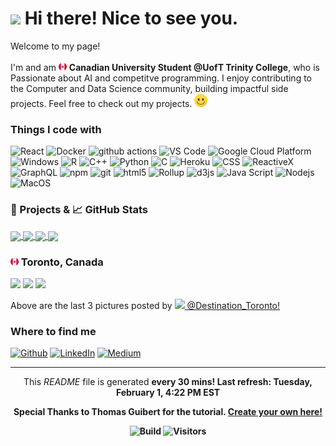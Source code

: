 <h1><img src="https://emojis.slackmojis.com/emojis/images/1531849430/4246/blob-sunglasses.gif?1531849430" width="30"/> Hi there! Nice to see you.</h1>

<p>Welcome to my page! </br></br> I'm  and am <img src='./Images/canada.svg' width="13"/> <b>Canadian University Student @UofT Trinity College</b>, who is Passionate about AI and competitve programming. I enjoy contributing to the Computer and Data Science community, building impactful side projects. 
Feel free to check out my projects. <img src='./Images/smile.svg' width="21"/> </p>

<h3>Things I code with</h3>

<p>
  <img alt="React" src="https://img.shields.io/badge/-React-45b8d8?style=flat-square&logo=react&logoColor=white" />
  <img alt="Docker" src="https://img.shields.io/badge/-Docker-46a2f1?style=flat-square&logo=docker&logoColor=white" />
  <img alt="github actions" src="https://img.shields.io/badge/-Github_Actions-2088FF?style=flat-square&logo=github-actions&logoColor=white" />
  <img alt="VS Code" src="https://img.shields.io/badge/-VS_Code-007ACC?style=flat-square&logo=visual-studio-code&logoColor=white" /> 
  <img alt="Google Cloud Platform" src="https://img.shields.io/badge/-Google_Cloud_Platform-1a73e8?style=flat-square&logo=google-cloud&logoColor=white" />
  <img alt="Windows" src="https://img.shields.io/badge/-Windows-0078D6?style=flat-square&logo=windows&logoColor=white" />
  <img alt="R" src="https://img.shields.io/badge/-R-276DC3?style=flat-square&logo=r&logoColor=white" />
  <img alt="C++" src="https://img.shields.io/badge/-C++-00599C?style=flat-square&logo=c%2B%2B&logoColor=white" />
  <img alt="Python" src="https://img.shields.io/badge/-Python-3776AB?style=flat-square&logo=python&logoColor=white" />
  <img alt="C" src="https://img.shields.io/badge/-C-5849BE?style=flat-square&logo=c&logoColor=white" />
  <img alt="Heroku" src="https://img.shields.io/badge/-Heroku-430098?style=flat-square&logo=heroku&logoColor=white" />
  <img alt="CSS" src="https://img.shields.io/badge/-CSS-764ABC?style=flat-square&logo=CSS3&logoColor=white" />
  <img alt="ReactiveX" src="https://img.shields.io/badge/-RxJs-B7178C?style=flat-square&logo=reactivex&logoColor=white" />
  <img alt="GraphQL" src="https://img.shields.io/badge/-GraphQL-E10098?style=flat-square&logo=graphql&logoColor=white" />
  <img alt="npm" src="https://img.shields.io/badge/-NPM-CB3837?style=flat-square&logo=npm&logoColor=white" />
  <img alt="git" src="https://img.shields.io/badge/-Git-F05032?style=flat-square&logo=git&logoColor=white" />
  <img alt="html5" src="https://img.shields.io/badge/-HTML5-E34F26?style=flat-square&logo=html5&logoColor=white" />
  <img alt="Rollup" src="https://img.shields.io/badge/-Rollup-EC4A3F?style=flat-square&logo=rollup.js&logoColor=white" />
  <img alt="d3js" src="https://img.shields.io/badge/-D3.js-F9A03C?style=flat-square&logo=d3.js&logoColor=white" />
  <img alt="Java Script" src="https://img.shields.io/badge/-Java_Script-F7DF1E?style=flat-square&logo=javascript&logoColor=white" />
  <img alt="Nodejs" src="https://img.shields.io/badge/-Nodejs-43853d?style=flat-square&logo=Node.js&logoColor=white" />
  <img alt="MacOS" src="https://img.shields.io/badge/-MacOS-000000?style=flat-square&logo=MacOS&logoColor=white" />
</p>

<h3>🎁 Projects & 📈 GitHub Stats</h3>

<a href="https://github.com/EricKarpovits/">
  <img align="center" src="https://github-readme-stats.vercel.app/api/top-langs/?username=EricKarpovits&html&title_color=ffffff&text_color=c9cacc&icon_color=2bbc8a&bg_color=1d1f21" />
</a>

<a href="https://github.com/EricKarpovits/">
  <img align="center" src="https://github-readme-stats.vercel.app/api?username=EricKarpovits&hide=issues&show_icons=true&line_height=27&count_private=true&title_color=ffffff&text_color=c9cacc&icon_color=2bbc8a&bg_color=1d1f21" />
</a>

<a href="https://github.com/EricKarpovits/Big-Data-Challenge-2020-2021">
  <img align="center" src="https://github-readme-stats.vercel.app/api/pin/?username=EricKarpovits&repo=Big-Data-Challenge-2020-2021&title_color=ffffff&text_color=c9cacc&icon_color=2bbc8a&bg_color=1d1f21" />
</a>

<a href="https://github.com/EricKarpovits/Graphical-Sorting-Tool">
  <img align="center" src="https://github-readme-stats.vercel.app/api/pin/?username=EricKarpovits&repo=Sorting-Visualizer-Tool&title_color=ffffff&text_color=c9cacc&icon_color=2bbc8a&bg_color=1d1f21" />
</a>

<h3> <img src='./Images/canada.svg' width="13"/> Toronto, Canada</h3>
<p><img width="200" src="https:&#x2F;&#x2F;www.picuki.com&#x2F;hosted-by-instagram&#x2F;url&#x3D;https%3A%7C%7C%7C%7Cscontent-yyz1-1.cdninstagram.com%7C%7Cv%7C%7Ct51.2885-15%7C%7Csh0.08%7C%7Ce35%7C%7Cc0.179.1440.1440a%7C%7Cs640x640%7C%7C258708390_1370809520019327_8886181139276468011_n.jpg%3F_nc_ht%3Dscontent-yyz1-1.cdninstagram.com%26_nc_cat%3D103%26_nc_ohc%3DtT4yVjQpyuUAX_tTFqd%26tn%3DWp37NP0MR2xvYAn5%26edm%3DABfd0MgBAAAA%26ccb%3D7-4%26oh%3D00_AT-afmhKz208mwPhBJVi5gih7DbeNswYpByxvuDKbmjQ5Q%26oe%3D61FFDB04%26_nc_sid%3D7bff83" /> <img width="200" src="https:&#x2F;&#x2F;www.picuki.com&#x2F;hosted-by-instagram&#x2F;url&#x3D;https%3A%7C%7C%7C%7Cscontent-yyz1-1.cdninstagram.com%7C%7Cv%7C%7Ct51.2885-15%7C%7Csh0.08%7C%7Ce35%7C%7Cc0.180.1440.1440a%7C%7Cs640x640%7C%7C272922036_520552799249711_8636739363826209322_n.jpg%3F_nc_ht%3Dscontent-yyz1-1.cdninstagram.com%26_nc_cat%3D111%26_nc_ohc%3D1bEQiykn52oAX_qSf8q%26edm%3DABfd0MgBAAAA%26ccb%3D7-4%26oh%3D00_AT8sicEcxFNuwhTmlrY9jG2Kf0c4d2RHw7ApLwqykjytKA%26oe%3D6200C1F4%26_nc_sid%3D7bff83" /> <img width="200" src="https:&#x2F;&#x2F;www.picuki.com&#x2F;hosted-by-instagram&#x2F;url&#x3D;https%3A%7C%7C%7C%7Cscontent-yyz1-1.cdninstagram.com%7C%7Cv%7C%7Ct51.2885-15%7C%7Csh0.08%7C%7Ce35%7C%7Cc0.179.1440.1440a%7C%7Cs640x640%7C%7C272935204_134864969011855_5632300366742033507_n.jpg%3F_nc_ht%3Dscontent-yyz1-1.cdninstagram.com%26_nc_cat%3D107%26_nc_ohc%3Dmya7YlCPmZQAX9WAgA8%26edm%3DABfd0MgBAAAA%26ccb%3D7-4%26oh%3D00_AT-rJqpFe7pkd4yxBKS86nP2fdAuMAVrpWiLB_1YWA5KcA%26oe%3D6200B6AD%26_nc_sid%3D7bff83" /></p>
<p>Above are the last 3 pictures posted by <a href="https://www.instagram.com/destination_toronto/" target="_blank"><img src="https://upload.wikimedia.org/wikipedia/commons/thumb/e/e7/Instagram_logo_2016.svg/1024px-Instagram_logo_2016.svg.png" width="20"/> @Destination_Toronto!</a><br/></p>
<h3>Where to find me</h3>
<p><a href="https://github.com/erickarpovits" target="_blank"><img alt="Github" src="https://img.shields.io/badge/GitHub-%2312100E.svg?&style=for-the-badge&logo=Github&logoColor=white" /></a> <a href="https://www.linkedin.com/in/eric-karpovits/" target="_blank"><img alt="LinkedIn" src="https://img.shields.io/badge/linkedin-%230077B5.svg?&style=for-the-badge&logo=linkedin&logoColor=white" /></a> <a href="https://medium.com/@erickarpovits" target="_blank"><img alt="Medium" src="https://img.shields.io/badge/medium-%2312100E.svg?&style=for-the-badge&logo=medium&logoColor=white" /></a>
</p>

------------
<p align="center">This <i>README</i> file is generated <b>every 30 mins!<b/> Last refresh: Tuesday, February 1, 4:22 PM EST</p>
<p align="center">Special Thanks to Thomas Guibert for the tutorial. <a href="https://medium.com/@th.guibert/how-to-create-a-self-updating-readme-md-for-your-github-profile-f8b05744ca91">Create your own here!</a></p>
<p align="center"> <img alt="Build" src="https://img.shields.io/github/workflow/status/erickarpovits/erickarpovits/README%20build" /> <img alt="Visitors" src="https://visitor-badge.glitch.me/badge?page_id=erickarpovits" /> </p>
